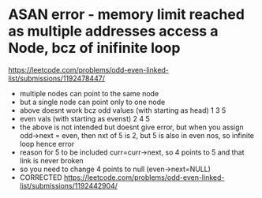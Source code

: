 # ASAN error - memory limit reached as multiple addresses access a Node, bcz of inifinite loop
https://leetcode.com/problems/odd-even-linked-list/submissions/1192478447/
- multiple nodes can point to the same node
- but a single node can point only to one node
- above doesnt work bcz odd values (with starting as head) 1 3 5
- even vals (with starting as evenst) 2 4 5
- the above is not intended but doesnt give error, but when you assign odd->next = even, then nxt of 5 is 2, but 5 is also in even nos, so infinite loop hence error
- reason for 5 to be included curr=curr->next, so 4 points to 5 and that link is never broken
- so you need to change 4 points to null (even->next=NULL)
- CORRECTED https://leetcode.com/problems/odd-even-linked-list/submissions/1192442904/
